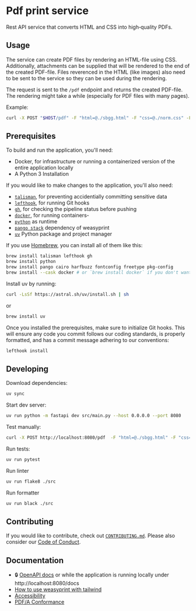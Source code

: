 # Pdf print service
Rest API service that converts HTML and CSS into high‑quality PDFs.

## Usage

The service can create PDF files by rendering an HTML-file using CSS.
Additionally, attachments can be supplied that will be rendered to the end of the created PDF-file.
Files reverenced in the HTML (like images) also need to be sent to the service so they can be used during the rendering.

The request is sent to the `/pdf` endpoint and returns the created PDF-file. The rendering might take a while (especially for PDF files with many pages).

Example:
```bash
curl -X POST "$HOST/pdf" -F "html=@./sbgg.html" -F "css=@./norm.css" -F "attachments=@./sbgg-attachment-1.pdf" -F "attachments=@./sbgg-attachment-2.pdf" -F "files=@./sbgg-image-1.png" -F "files=@./sbgg-image-2.png" -o sbgg.pdf
```

## Prerequisites
To build and run the application, you'll need:

- Docker, for infrastructure or running a containerized version of the entire application locally
- A Python 3 Installation

If you would like to make changes to the application, you'll also need:

- [`talisman`](https://thoughtworks.github.io/talisman/), for preventing accidentially committing sensitive data
- [`lefthook`](https://lefthook.dev/), for running Git hooks
- [`gh`](https://cli.github.com/), for checking the pipeline status before pushing
- [`docker`](https://www.docker.com/), for running containers- 
- [`python`](https://www.python.org/) as runtime
- [`pango stack`](https://www.gtk.org/docs/architecture/pango) dependency of weasyprint
- [`uv`](https://github.com/astral-sh/uv) Python package and project manager


If you use [Homebrew](https://brew.sh/), you can install all of them like this:

```sh
brew install talisman lefthook gh
brew install python
brew install pango cairo harfbuzz fontconfig freetype pkg-config
brew install --cask docker # or `brew install docker` if you don't want the desktop app
```
Install uv by running:
```bash
curl -LsSf https://astral.sh/uv/install.sh | sh
```
or
```bash
brew install uv
```

Once you installed the prerequisites, make sure to initialize Git hooks. This will ensure any code you commit follows our coding standards, is properly formatted, and has a commit message adhering to our conventions:

```sh
lefthook install
```

## Developing

Download dependencies:
```bash
uv sync
```

Start dev server: 
```bash
uv run python -m fastapi dev src/main.py --host 0.0.0.0 --port 8080
```

Test manually:
```bash
curl -X POST http://localhost:8080/pdf  -F "html=@./sbgg.html" -F "css=@./style.css" -o sbgg.pdf
```

Run tests: 
```bash
uv run pytest
```

Run linter
```bash
uv run flake8 ./src
```

Run formatter
```bash
uv run black ./src
```

## Contributing

If you would like to contribute, check out [`CONTRIBUTING.md`](./CONTRIBUTING.md). Please also consider our [Code of Conduct](./CODE_OF_CONDUCT.md).

## Documentation

- 🔒 [OpenAPI docs](https://pdf-service.ris.dev.ds4g.net/docs) or while the application is running locally under  http://localhost:8080/docs
- [How to use weasyprint with tailwind](./doc/how-to-use-weasyprint-with-tailwind.md)
- [Accessibility](./doc/accessibility.md)
- [PDF/A Conformance](./doc/accessibility.md)

